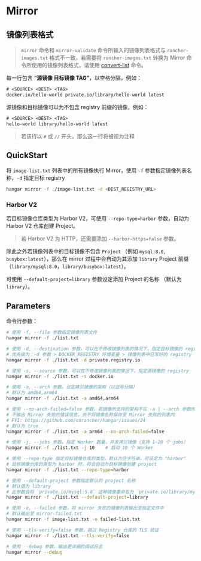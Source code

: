 # Mirror

## 镜像列表格式

> `mirror` 命令和 `mirror-validate` 命令所输入的镜像列表格式与 `rancher-images.txt` 格式不一致，若需要将 `rancher-images.txt` 转换为 Mirror 命令所使用的镜像列表格式，请使用 [convert-list](./convert-list.md) 命令。

每一行包含 **“源镜像 目标镜像 TAG”**，以空格分隔，例如：

```txt
# <SOURCE> <DEST> <TAG>
docker.io/hello-world private.io/library/hello-world latest
```

源镜像和目标镜像可以为不包含 registry 前缀的镜像，例如：

```txt
# <SOURCE> <DEST> <TAG>
hello-world library/hello-world latest
```

> 若该行以 `#` 或 `//` 开头，那么这一行将被视为注释

## QuickStart

将 `image-list.txt` 列表中的所有镜像执行 Mirror，使用 `-f` 参数指定镜像列表名称，`-d` 指定目标 registry

```sh
hangar mirror -f ./image-list.txt -d <DEST_REGISTRY_URL>
```

### Harbor V2

若目标镜像仓库类型为 Harbor V2，可使用 `--repo-type=harbor` 参数，自动为 Harbor V2 仓库创建 Project。

> 若 Harbor V2 为 HTTP，还需要添加 `--harbor-https=false` 参数。

除此之外若镜像列表中的目标镜像不包含 `Project` （例如 `mysql:8.0`, `busybox:latest`），那么在 mirror 过程中会自动为其添加 `library` Project 前缀（`library/mysql:8.0`，`library/busybox:latest`）。

可使用 `--default-project=library` 参数设定添加 Project 的名称 （默认为 `library`）。

## Parameters

命令行参数：

```sh
# 使用 -f, --file 参数指定镜像列表文件
hangar mirror -f ./list.txt

# 使用 -d, --destination 参数，可以在不修改镜像列表的情况下，指定目标镜像的 registry
# 优先级为：-d 参数 > DOCKER_REGISTRY 环境变量 > 镜像列表中已写好的 registry
hangar mirror -f ./list.txt -d private.registry.io

# 使用 -s, --source 参数，可以在不修改镜像列表的情况下，指定源镜像的 registry
hangar mirror -f ./list.txt -s docker.io

# 使用 -a, --arch 参数，设定拷贝镜像的架构（以逗号分隔）
# 默认为 amd64,arm64
hangar mirror -f ./list.txt -a amd64,arm64

# 使用 --no-arch-failed=false 参数，若镜像所支持的架构不在 -a | --arch 参数所提供的架构列表内，
# 不输出 Mirror 失败的错误信息，并不将镜像名称保存至 Mirror 失败的列表内
# FYI: https://github.com/cnrancher/hangar/issues/24
# 默认为 true
hangar mirror -f ./list.txt -a arm64 --no-arch-failed=false

# 使用 -j, --jobs 参数，指定 Worker 数量，并发拷贝镜像（支持 1~20 个 jobs）
hangar mirror -f ./list.txt -j 10    # 启动 10 个 Worker

# 使用 --repo-type 指定目标镜像仓库的类型，默认为空字符串，可设定为 "harbor"
# 目标镜像仓库的类型为 harbor 时，将会自动为目标镜像创建 project
hangar mirror -f ./list.txt --repo-type=harbor

# 使用 --default-project 参数指定默认的 project 名称
# 默认值为 library
# 此参数会将 `private.io/mysql:5.8` 这种镜像重命名为 `private.io/library/mysql:5.8`
hangar mirror -f ./list.txt --default-project=library

# 使用 -o, --failed 参数，将 mirror 失败的镜像列表输出至指定文件中
# 默认输出至 mirror-failed.txt
hangar mirror -f image-list.txt -o failed-list.txt

# 使用 --tls-verify=false 参数，跳过 Registry 仓库的 TLS 验证
hangar mirror -f ./list.txt --tls-verify=false

# 使用 --debug 参数，输出更详细的调试日志
hangar mirror --debug
```
